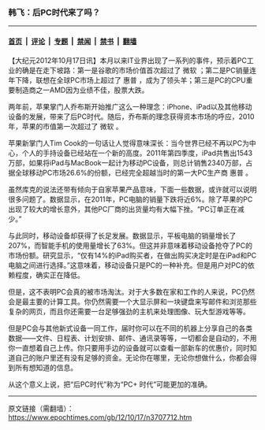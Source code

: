 ### 韩飞：后PC时代来了吗？

---

#### [首页](../../../..?n3707712) &nbsp;|&nbsp; [评论](../../../../../epoch-comment?n3707712) &nbsp;|&nbsp; [专题](../../../../../epoch-special?n3707712) &nbsp;|&nbsp; [禁闻](../../../../../epoch-news?n3707712) &nbsp;|&nbsp; [禁书](../../../../../books?n3707712) &nbsp;|&nbsp; [翻墙](https://github.com/gfw-breaker/nogfw/blob/master/README.md?n3707712)


<div class="post_content" id="artbody" itemprop="articleBody">
 <!-- article content begin -->
 <p>
  【大纪元2012年10月17日讯】本月以来IT业界出现了一系列的事件，预示着PC工业的确是在走下坡路：第一是谷歌的市场价值首次超过了
  <ok href="https://www.epochtimes.com/gb/tag/%E5%BE%AE%E8%BD%AF.html">
   微软
  </ok>
  ；第二是PC销量连年下降，联想在全球PC市场上超过了
  <ok href="https://www.epochtimes.com/gb/tag/%E6%83%A0%E6%99%AE.html">
   惠普
  </ok>
  ，成为了领头羊；第三是PC的CPU重要制造商之一AMD因为业绩不佳，股票大跌。
 </p>
 <p>
  两年前，苹果掌门人乔布斯开始推广这么一种理念：iPhone、iPad以及其他移动设备的发展，带来了后PC时代。随后，乔布斯的理念获得资本市场的呼应，2010年，苹果的市值第一次超过了
  <ok href="https://www.epochtimes.com/gb/tag/%E5%BE%AE%E8%BD%AF.html">
   微软
  </ok>
  。
 </p>
 <p>
  苹果新掌门人Tim Cook的一句话让人觉得意味深长：当今世界已经不再以PC为中心，个人的手持设备已经站在一个新的高度。2011年第四季度，iPad共售出1543万部，如果将iPad与MacBook一起计为移动PC设备，则总计销售2340万部，占据全球移动PC市场26.6%的份额，已经完全超越当时的第一大PC生产商
  <ok href="https://www.epochtimes.com/gb/tag/%E6%83%A0%E6%99%AE.html">
   惠普
  </ok>
  。
 </p>
 <p>
  虽然库克的说法还带有倾向于自家苹果产品意味，下面一些数据，或许就可以说明很多问题了。数据显示，在2011年，PC电脑的销量下跌将近6%。除了苹果的PC出现了较大的增长意外，其他PC厂商的出货量均有大幅下挫。“PC订单正在减少。”
 </p>
 <p>
  与此同时，移动设备却获得了长足发展。数据显示，平板电脑的销量增长了207%，而智能手机的使用量增长了63%。但这并非意味着移动设备抢夺了PC的市场份额。研究显示，“仅有14%的iPad购买者，在做出购买决定时是在iPad和PC电脑之间进行选择。”这意味着，移动设备只是PC的一种补充。但是用户对PC的依赖程度，确实正在降低。
 </p>
 <p>
  但是，这不表明PC会真的被市场淘汰。对于大多数在家和工作的人来说，PC仍然会是最主要的计算工具。你仍然需要一个大显示屏和一块键盘来写邮件和浏览那些复杂的网页，而且你还需要一台足够强劲的主机来处理图像、玩大型游戏等等。
 </p>
 <p>
  但是PC会与其他新式设备一同工作，届时你可以在不同的机器上分享自己的各类数据——文件、日程表、计划安排、邮件、通讯录等等，一切都会是自动的，不用你一直想着自己上传。你只要用手边的设备就可以查看一部新车的优惠价，同时知道自己的账户里还有没有足够的资金。无论你在哪里，无论你想做什么，你都会得到所有想知道的信息。
 </p>
 <p>
  从这个意义上说，把“后PC时代”称为“PC+ 时代”可能更加的准确。
 </p>
 <p>
  <!-- article content end -->
  <div id="below_article_ad">
  </div>
 </p>
</div>


---

原文链接（需翻墙）：https://www.epochtimes.com/gb/12/10/17/n3707712.htm